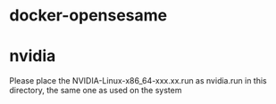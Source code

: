 # docker-opensesame

# nvidia

Please place the NVIDIA-Linux-x86_64-xxx.xx.run as nvidia.run in this directory, the same one as used on the system

